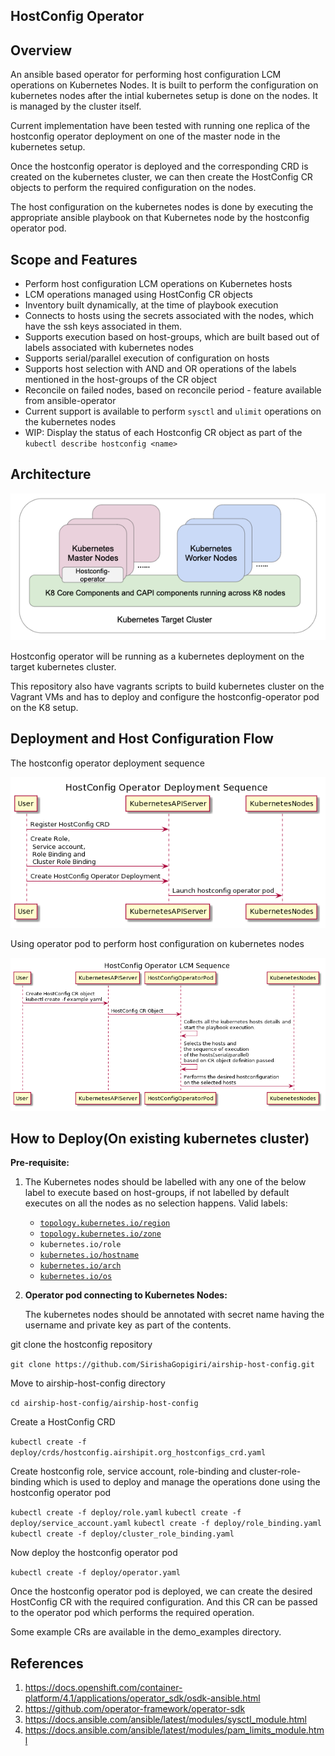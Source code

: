## HostConfig Operator


## Overview
An ansible based operator for performing host configuration LCM operations on Kubernetes Nodes. It is built to perform the configuration on kubernetes nodes after the intial kubernetes setup is done on the nodes. It is managed by the cluster itself.

Current implementation have been tested with running one replica of the hostconfig operator deployment on one of the master node in the kubernetes setup.

Once the hostconfig operator is deployed and the corresponding CRD is created on the kubernetes cluster, we can then create the HostConfig CR objects to perform the required configuration on the nodes.  

The host configuration on the kubernetes nodes is done by executing the appropriate ansible playbook on that Kubernetes node by the hostconfig operator pod.


## Scope and Features
* Perform host configuration LCM operations on Kubernetes hosts
* LCM operations managed using HostConfig CR objects
* Inventory built dynamically, at the time of playbook execution
* Connects to hosts using the secrets associated with the nodes, which have the ssh keys associated in them.
* Supports execution based on host-groups, which are built based out of labels associated with kubernetes nodes
* Supports serial/parallel execution of configuration on hosts
* Supports host selection with AND and OR operations of the labels mentioned in the host-groups of the CR object
* Reconcile on failed nodes, based on reconcile period - feature available from ansible-operator
* Current support is available to perform `sysctl` and `ulimit` operations on the kubernetes nodes
* WIP: Display the status of each Hostconfig CR object as part of the `kubectl describe hostconfig <name>`

## Architecture

![](Deployment_Architecture.png)


Hostconfig operator will be running as a kubernetes deployment on the target kubernetes cluster.

This repository also have vagrants scripts to build kubernetes cluster on the Vagrant VMs and has to deploy and configure the hostconfig-operator pod on the K8 setup.

## Deployment and Host Configuration Flow

The hostconfig operator deployment sequence

![](deployment_flow.png)

Using operator pod to perform host configuration on kubernetes nodes

![](CR_creation_flow.png)


## How to Deploy(On existing kubernetes cluster)

**Pre-requisite:**

1. The Kubernetes nodes should be labelled with any one of the below label to execute based on host-groups, if not labelled by default executes on all the nodes as no selection happens.
    Valid labels:
    * [`topology.kubernetes.io/region`](https://kubernetes.io/docs/reference/kubernetes-api/labels-annotations-taints/#topologykubernetesiozone)
    * [`topology.kubernetes.io/zone`](https://kubernetes.io/docs/reference/kubernetes-api/labels-annotations-taints/#topologykubernetesioregion)
    * `kubernetes.io/role`
    * [`kubernetes.io/hostname`](https://kubernetes.io/docs/reference/kubernetes-api/labels-annotations-taints/#kubernetes-io-hostname)
    * [`kubernetes.io/arch`](https://kubernetes.io/docs/reference/kubernetes-api/labels-annotations-taints/#kubernetes-io-arch)
    * [`kubernetes.io/os`](https://kubernetes.io/docs/reference/kubernetes-api/labels-annotations-taints/#kubernetes-io-os)

2. **Operator pod connecting to Kubernetes Nodes:**

    The kubernetes nodes should be annotated with secret name having the username and private key as part of the contents.

git clone the hostconfig repository

`git clone https://github.com/SirishaGopigiri/airship-host-config.git`

Move to airship-host-config directory

`cd airship-host-config/airship-host-config`

Create a HostConfig CRD

`kubectl create -f deploy/crds/hostconfig.airshipit.org_hostconfigs_crd.yaml`

Create hostconfig role, service account, role-binding and cluster-role-binding which is used to deploy and manage the operations done using the hostconfig operator pod

`kubectl create -f deploy/role.yaml`
`kubectl create -f deploy/service_account.yaml`
`kubectl create -f deploy/role_binding.yaml`
`kubectl create -f deploy/cluster_role_binding.yaml`

Now deploy the hostconfig operator pod

`kubectl create -f deploy/operator.yaml`

Once the hostconfig operator pod is deployed, we can create the desired HostConfig CR with the required configuration. And this CR can be passed to the operator pod which performs the required operation.

Some example CRs are available in the demo_examples directory.

## References

1. https://docs.openshift.com/container-platform/4.1/applications/operator_sdk/osdk-ansible.html
2. https://github.com/operator-framework/operator-sdk
3. https://docs.ansible.com/ansible/latest/modules/sysctl_module.html
4. https://docs.ansible.com/ansible/latest/modules/pam_limits_module.html
